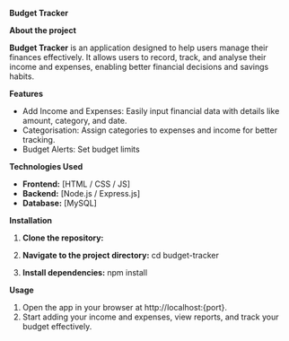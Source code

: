 **Budget Tracker**


**About the project**

**Budget Tracker** is an application designed to help users manage their finances effectively.
It allows users to record, track, and analyse their income and expenses, enabling better financial
decisions and savings habits.


**Features**

- Add Income and Expenses: Easily input financial data with details like amount, category, and date.
- Categorisation: Assign categories to expenses and income for better tracking.
- Budget Alerts: Set budget limits

**Technologies Used**

- **Frontend:** [HTML / CSS / JS]
- **Backend:** [Node.js / Express.js]
- **Database:** [MySQL]


**Installation**

1. **Clone the repository:**
  

2. **Navigate to the project directory:**
  cd budget-tracker

3. **Install dependencies:**
  npm install

**Usage**

1. Open the app in your browser at http://localhost:{port}.
2. Start adding your income and expenses, view reports, and track your budget effectively.